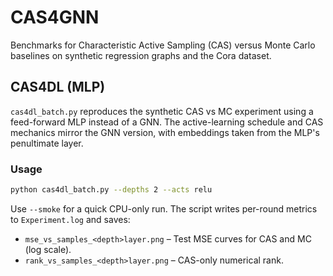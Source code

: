 # CAS4GNN

Benchmarks for Characteristic Active Sampling (CAS) versus Monte Carlo baselines on synthetic regression graphs and the Cora dataset.

## CAS4DL (MLP)

`cas4dl_batch.py` reproduces the synthetic CAS vs MC experiment using a feed-forward MLP instead of a GNN. The active-learning schedule and CAS mechanics mirror the GNN version, with embeddings taken from the MLP's penultimate layer.

### Usage

```bash
python cas4dl_batch.py --depths 2 --acts relu
```

Use `--smoke` for a quick CPU-only run. The script writes per-round metrics to `Experiment.log` and saves:

- `mse_vs_samples_<depth>layer.png` – Test MSE curves for CAS and MC (log scale).
- `rank_vs_samples_<depth>layer.png` – CAS-only numerical rank.
